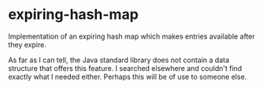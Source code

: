 # expiring-hash-map
Implementation of an expiring hash map which makes entries available after they expire.

As far as I can tell, the Java standard library does not contain a data structure that offers this feature. I searched elsewhere and couldn't find exactly what I needed either. Perhaps this will be of use to someone else.
